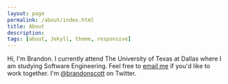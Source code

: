 ```yaml
---
layout: page
permalink: /about/index.html
title: About
description: 
tags: [about, Jekyll, theme, responsive]
---
```

Hi, I'm Brandon. I currently attend The University of Texas at Dallas where I am studying Software Engineering. Feel free to [email me](brandonsroeder@gmail.com) if you'd like to work together. I'm [@brandonscott](www.twitter.com/brandonscott) on Twitter.
